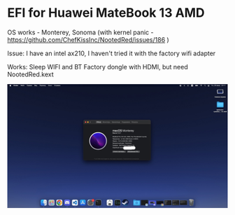 # EFI for Huawei MateBook 13 AMD
OS works - Monterey, Sonoma (with kernel panic - https://github.com/ChefKissInc/NootedRed/issues/186 )

Issue: 
I have an intel ax210, I haven't tried it with the factory wifi adapter

Works:
Sleep
WIFI and BT
Factory dongle with HDMI, but need NootedRed.kext


<img src="image.png" alt="Alt text" title="Optional title">
